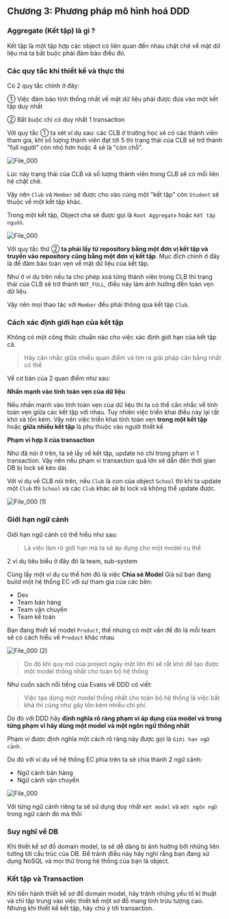 ## Chương 3: Phương pháp mô hình hoá DDD

### Aggregate (Kết tập) là gì ?

Kết tập là một tập hợp các object có liên quan đến nhau chặt chẽ về mặt dữ liệu mà ta bắt buộc phải đảm bảo điều đó.

### Các quy tắc khi thiết kế và thực thi

Có 2 quy tắc chính ở đây:

① Việc đảm bảo tính thống nhất về mặt dữ liệu phải được đưa vào một kết tập duy nhất

② Bắt buộc chỉ có duy nhất 1 transaction

Với quy tắc ① ta xét ví dụ sau: các CLB ở trường học sẽ có các thành viên tham gia, khi số lượng thành viên đạt tới 5 thì trạng thái của CLB sẽ trở thành "full người" còn nhỏ hơn hoặc 4 sẽ là "còn chỗ".

![File_000](https://user-images.githubusercontent.com/15076665/173837434-e33c0a12-7953-4045-a86a-b17777f2a87e.png)

Lúc này trạng thái của CLB và số lượng thành viên trong CLB sẽ có mối liên hệ chặt chẽ.

Vậy nên `Club` và `Member` sẽ được cho vào cùng một "kết tập" còn `Student` sẽ thuộc về một kết tập khác.

Trong một kết tập, Object cha sẽ được gọi là `Root Aggregate` hoặc `Kết tập nguồn`.

![File_000](https://user-images.githubusercontent.com/15076665/173838944-d55ed06b-84e4-4e50-a894-32fd335d7aed.png)

Với quy tắc thứ ② **ta phải lấy từ repository bằng một đơn vị kết tập và truyền vào repository cũng bằng một đơn vị kết tập**. Mục đích chính ở đây là để đảm bảo toàn vẹn về mặt dữ liệu của kết tập.

Như ở ví dụ trên nếu ta cho phép xoá từng thành viên trong CLB thì trạng thái của CLB sẽ trở thành `NOT_FULL`, điều này làm ảnh hưởng đến toàn vẹn dữ liệu.

Vậy nên mọi thao tác với `Member` đều phải thông qua kết tập `Club`.

### Cách xác định giới hạn của kết tập

Không có một công thức chuẩn nào cho việc xác định giới hạn của kết tập cả.

> Hãy cân nhắc giữa nhiều quan điểm và tìm ra giải pháp cân bằng nhất có thể

Về cơ bản của 2 quan điểm như sau:

**Nhấn mạnh vào tính toàn vẹn của dữ liệu**

Nếu nhấn mạnh vào tính toàn vẹn của dữ liệu thì ta có thể cân nhắc về tính toàn vẹn giữa các kết tập với nhau. Tuy nhiên việc triển khai điều này lại rất khó và tốn kém. Vậy nên việc triển khai tính toàn vẹn **trong một kết tập** hoặc **giữa nhiều kết tập** là phụ thuộc vào người thiết kế

**Phạm vi hợp lí của transaction**

Như đã nói ở trên, ta sẽ lấy về kết tập, update nó chỉ trong phạm vi 1 transaction. Vậy nên nếu phạm vi transaction quá lớn sẽ dẫn đến thời gian DB bị lock sẽ kéo dài.

Với ví dụ về CLB nói trên, nếu `Club` là con của object `School` thì khi ta update một `Club` thì `School` và các `Club` khác sẽ bị lock và không thể update được.

![File_000 (1)](https://user-images.githubusercontent.com/15076665/173846343-2b9a9b50-4cff-48b8-99ba-625a199664eb.png)

### Giới hạn ngữ cảnh

Giới hạn ngữ cảnh có thể hiểu như sau:

> Là việc làm rõ giới hạn mà ta sẽ áp dụng cho một model cụ thể

2 ví dụ tiêu biểu ở đây đó là team, sub-system

Cùng lấy một ví dụ cụ thể hơn đó là việc **Chia sẻ Model**
Giả sử bạn đang build một hệ thống EC với sự tham gia của các bên:
- Dev
- Team bán hàng
- Team vận chuyển
- Team kế toán

Bạn đang thiết kế model `Product`, thế nhưng có một vấn đề đó là mỗi team sẽ có cách hiểu về `Product` khác nhau

![File_000 (2)](https://user-images.githubusercontent.com/15076665/173850043-6c28cb7e-c14a-4e5a-a89b-b7142db1346a.png)

> Do đó khi quy mô của project ngày một lớn thì sẽ rất khó để tạo được một model thống nhất cho toàn bộ hệ thống

Như cuốn sách nổi tiếng của Evans về DDD có viết:

> Việc tạo dựng một model thống nhất cho toàn bộ hệ thống là việc bất khả thi cũng như gây tốn kém nhiều chi phí.

Do đó với DDD hãy **định nghĩa rõ ràng phạm vi áp dụng của model và trong từng phạm vi hãy dùng một model và một ngôn ngữ thống nhất**

Phạm vi được định nghĩa một cách rõ ràng này được gọi là `Giới hạn ngữ cảnh`.

Do đó với ví dụ về hệ thống EC phía trên ta sẽ chia thành 2 ngữ cảnh:
- Ngữ cảnh bán hàng
- Ngữ cảnh vận chuyển

![File_000](https://user-images.githubusercontent.com/15076665/174430292-468518c7-389f-445d-b57c-29df0814108c.png)

Với từng ngữ cảnh riêng ta sẽ sử dụng duy nhất `một model` và `một ngôn ngữ` trong ngữ cảnh đó mà thôi

### Suy nghĩ về DB

Khi thiết kế sơ đồ domain model, ta sẽ dễ dàng bị ảnh hưởng bởi những liên tưởng tới cấu trúc của DB. Để tránh điều này hãy nghĩ rằng bạn đang sử dụng NoSQL và mọi thứ trong hệ thống của bạn là object.

### Kết tập và Transaction

Khi tiến hành thiết kế sơ đồ domain model, hãy tránh những yếu tố kĩ thuật và chỉ tập trung vào việc thiết kế một sơ đồ mang tính trừu tượng cao. Nhưng khi thiết kế kết tập, hãy chú ý tới transaction.

